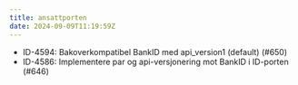```yaml
---
title: ansattporten
date: 2024-09-09T11:19:59Z
---
```

- ID-4594: Bakoverkompatibel BankID med api_version1 (default) (#650)
- ID-4586: Implementere par og api-versjonering mot BankID i ID-porten (#646)

